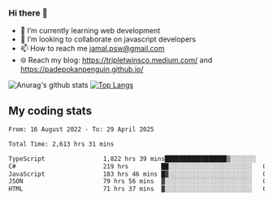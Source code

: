 ### Hi there 👋

<!--
**padepokanpenguin/padepokanpenguin** is a ✨ _special_ ✨ repository because its `README.md` (this file) appears on your GitHub profile.
-->

- 🌱 I’m currently learning  web development
- 👯 I’m looking to collaborate on javascript developers
- 📫 How to reach me jamal.psw@gmail.com
- 🌐 Reach my blog:
   https://tripletwinsco.medium.com/ and
   https://padepokanpenguin.github.io/

![Anurag's github stats](https://github-readme-stats.vercel.app/api?username=padepokanpenguin&count_private=true&disable_animations=false&show_icons=true&theme=default)
[![Top Langs](https://github-readme-stats.vercel.app/api/top-langs/?username=padepokanpenguin&theme=default&layout=compact)](https://github.com/padepokanpenguin)

## My coding stats

<!--START_SECTION:waka-->

```txt
From: 16 August 2022 - To: 29 April 2025

Total Time: 2,613 hrs 31 mins

TypeScript                1,822 hrs 39 mins█████████████████▒░░░░░░░   69.74 %
C#                        219 hrs         ██░░░░░░░░░░░░░░░░░░░░░░░   08.38 %
JavaScript                183 hrs 46 mins █▓░░░░░░░░░░░░░░░░░░░░░░░   07.03 %
JSON                      79 hrs 56 mins  ▓░░░░░░░░░░░░░░░░░░░░░░░░   03.06 %
HTML                      71 hrs 37 mins  ▓░░░░░░░░░░░░░░░░░░░░░░░░   02.74 %
```

<!--END_SECTION:waka-->


